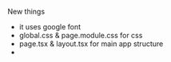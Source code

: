 New things
- it uses google font
- global.css & page.module.css for css
- page.tsx & layout.tsx for main app structure
- 
